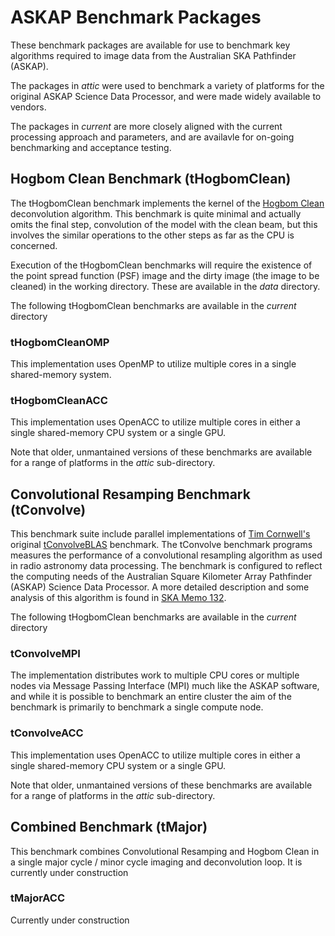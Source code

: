 ASKAP Benchmark Packages
========================

These benchmark packages are available for use to benchmark key algorithms
required to image data from the Australian SKA Pathfinder (ASKAP).

The packages in _attic_ were used to benchmark a variety of platforms for the
original ASKAP Science Data Processor, and were made widely available to
vendors.

The packages in _current_ are more closely aligned with the current processing
approach and parameters, and are availavle for on-going benchmarking and
acceptance testing.

Hogbom Clean Benchmark (tHogbomClean)
-------------------------------------
The tHogbomClean benchmark implements the kernel of the
[Hogbom Clean](http://cdsads.u-strasbg.fr/abs/1974A%26AS...15..417H)
deconvolution algorithm. This benchmark is quite minimal and actually omits the
final step, convolution of the model with the clean beam, but this involves the
similar operations to the other steps as far as the CPU is concerned.

Execution of the tHogbomClean benchmarks will require the existence of the
point spread function (PSF) image and the dirty image (the image to be cleaned)
in the working directory. These are available in the _data_ directory.

The following tHogbomClean benchmarks are available in the _current_ directory

### tHogbomCleanOMP
This implementation uses OpenMP to utilize multiple cores in a single
shared-memory system.

### tHogbomCleanACC
This implementation uses OpenACC to utilize multiple cores in either a single
shared-memory CPU system or a single GPU.

Note that older, unmantained versions of these benchmarks are available for a
range of platforms in the _attic_ sub-directory.

Convolutional Resamping Benchmark (tConvolve)
---------------------------------------------
This benchmark suite include parallel implementations of
[Tim Cornwell's](http://www.atnf.csiro.au/people/tim.cornwell/) original
[tConvolveBLAS](http://wfit.googlecode.com/svn-history/r1088/wfit/doc/code/tConvolveBLAS.cc)
benchmark. The tConvolve benchmark programs measures the performance of a
convolutional resampling algorithm as used in radio astronomy data processing.
The benchmark is configured to reflect the computing needs of the Australian
Square Kilometer Array Pathfinder (ASKAP) Science Data Processor. A more
detailed description and some analysis of this algorithm is found in
[SKA Memo 132](http://www.skatelescope.org/uploaded/59116_132_Memo_Humphreys.pdf).

The following tHogbomClean benchmarks are available in the _current_ directory

### tConvolveMPI
The implementation distributes work to multiple CPU cores or multiple nodes via
Message Passing Interface (MPI) much like the ASKAP software, and while it is
possible to benchmark an entire cluster the aim of the benchmark is primarily
to benchmark a single compute node.

### tConvolveACC
This implementation uses OpenACC to utilize multiple cores in either a single
shared-memory CPU system or a single GPU.

Note that older, unmantained versions of these benchmarks are available for a
range of platforms in the _attic_ sub-directory.

Combined Benchmark (tMajor)
---------------------------
This benchmark combines Convolutional Resamping and Hogbom Clean in a single
major cycle / minor cycle imaging and deconvolution loop. It is currently under
construction

### tMajorACC
Currently under construction


